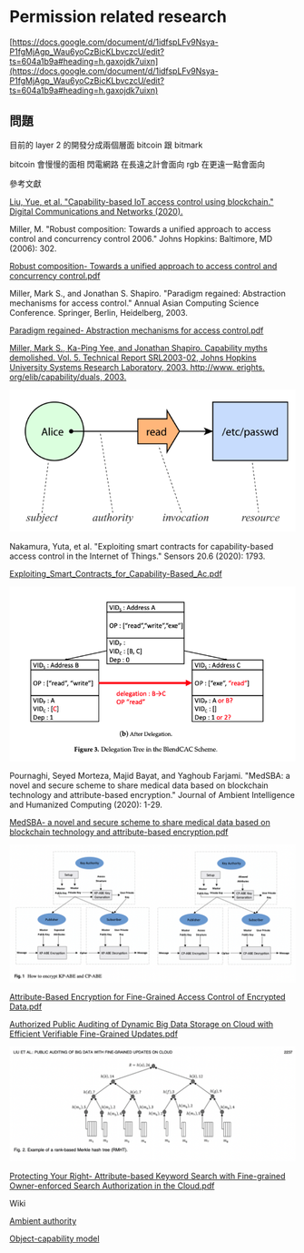 # Permission related research


[https://docs.google.com/document/d/1idfspLFv9Nsya-P1fgMjAgp_Wau6yoCzBicKLbvczcU/edit?ts=604a1b9a#heading=h.gaxojdk7uixn](https://docs.google.com/document/d/1idfspLFv9Nsya-P1fgMjAgp_Wau6yoCzBicKLbvczcU/edit?ts=604a1b9a#heading=h.gaxojdk7uixn)

## 問題

目前的 layer 2 的開發分成兩個層面  bitcoin 跟 bitmark

bitcoin 會慢慢的面相 閃電網路    在長遠之計會面向  rgb 在更遠一點會面向 

參考文獻

[Liu, Yue, et al. "Capability-based IoT access control using blockchain." Digital Communications and Networks (2020).](https://www.sciencedirect.com/science/article/pii/S2352864820302844)

Miller, M. "Robust composition: Towards a unified approach to access control and concurrency control 2006." Johns Hopkins: Baltimore, MD (2006): 302.

[Robust composition- Towards a unified approach to access control and concurrency control.pdf](Permission%20related%20research%200dba3d31e97443fb9fc54f1a80c5bd1c/Robust_composition-_Towards_a_unified_approach_to_access_control_and_concurrency_control.pdf)

Miller, Mark S., and Jonathan S. Shapiro. "Paradigm regained: Abstraction mechanisms for access control." Annual Asian Computing Science Conference. Springer, Berlin, Heidelberg, 2003.

[Paradigm regained- Abstraction mechanisms for access control.pdf](Permission%20related%20research%200dba3d31e97443fb9fc54f1a80c5bd1c/Paradigm_regained-_Abstraction_mechanisms_for_access_control.pdf)

[Miller, Mark S., Ka-Ping Yee, and Jonathan Shapiro. Capability myths demolished. Vol. 5. Technical Report SRL2003-02, Johns Hopkins University Systems Research Laboratory, 2003. http://www. erights. org/elib/capability/duals, 2003.](https://www.researchgate.net/profile/Jonathan-Shapiro-5/publication/2927483_Capability_Myths_Demolished/links/56c7220e08ae0d3b1b65d294/Capability-Myths-Demolished.pdf)

![Permission%20related%20research%200dba3d31e97443fb9fc54f1a80c5bd1c/_2021-03-16_5.31.45.png](Permission%20related%20research%200dba3d31e97443fb9fc54f1a80c5bd1c/_2021-03-16_5.31.45.png)

Nakamura, Yuta, et al. "Exploiting smart contracts for capability-based access control in the Internet of Things." Sensors 20.6 (2020): 1793.

[Exploiting_Smart_Contracts_for_Capability-Based_Ac.pdf](Permission%20related%20research%200dba3d31e97443fb9fc54f1a80c5bd1c/Exploiting_Smart_Contracts_for_Capability-Based_Ac.pdf)

![Permission%20related%20research%200dba3d31e97443fb9fc54f1a80c5bd1c/_2021-03-16_6.23.24.png](Permission%20related%20research%200dba3d31e97443fb9fc54f1a80c5bd1c/_2021-03-16_6.23.24.png)

Pournaghi, Seyed Morteza, Majid Bayat, and Yaghoub Farjami. "MedSBA: a novel and secure scheme to share medical data based on blockchain technology and attribute-based encryption." Journal of Ambient Intelligence and Humanized Computing (2020): 1-29.

[MedSBA- a novel and secure scheme to share medical data based on blockchain technology and attribute-based encryption.pdf](Permission%20related%20research%200dba3d31e97443fb9fc54f1a80c5bd1c/MedSBA-_a_novel_and_secure_scheme_to_share_medical_data_based_on_blockchain_technology_and_attribute-based_encryption.pdf)

![Permission%20related%20research%200dba3d31e97443fb9fc54f1a80c5bd1c/_2021-03-17_5.08.23.png](Permission%20related%20research%200dba3d31e97443fb9fc54f1a80c5bd1c/_2021-03-17_5.08.23.png)

[Attribute-Based Encryption for Fine-Grained Access Control of Encrypted Data.pdf](Permission%20related%20research%200dba3d31e97443fb9fc54f1a80c5bd1c/Attribute-Based_Encryption_for_Fine-Grained_Access_Control_of_Encrypted_Data.pdf)

[Authorized Public Auditing of Dynamic Big Data Storage on Cloud with Efficient Verifiable Fine-Grained Updates.pdf](Permission%20related%20research%200dba3d31e97443fb9fc54f1a80c5bd1c/Authorized_Public_Auditing_of_Dynamic_Big_Data_Storage_on_Cloud_with_Efficient_Verifiable_Fine-Grained_Updates.pdf)

![Permission%20related%20research%200dba3d31e97443fb9fc54f1a80c5bd1c/_2021-03-17_5.16.16.png](Permission%20related%20research%200dba3d31e97443fb9fc54f1a80c5bd1c/_2021-03-17_5.16.16.png)

[Protecting Your Right- Attribute-based Keyword Search with Fine-grained Owner-enforced Search Authorization in the Cloud.pdf](Permission%20related%20research%200dba3d31e97443fb9fc54f1a80c5bd1c/Protecting_Your_Right-_Attribute-based_Keyword_Search_with_Fine-grained_Owner-enforced_Search_Authorization_in_the_Cloud.pdf)

Wiki

[Ambient authority](https://en.wikipedia.org/wiki/Ambient_authority)

[Object-capability model](https://en.wikipedia.org/wiki/Object-capability_model)